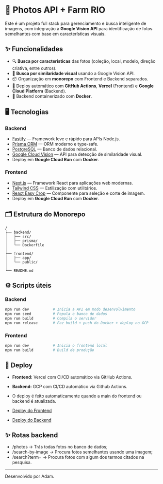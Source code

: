 # 📸 Photos API + Farm RIO

Este é um projeto full stack para gerenciamento e busca inteligente de imagens, com integração à **Google Vision API** para identificação de fotos semelhantes com base em características visuais.

## ✨ Funcionalidades

- 🔍 **Busca por características** das fotos (coleção, local, modelo, direção criativa, entre outros).
- 🧠 **Busca por similaridade visual** usando a Google Vision API.
- 📦 Organização em **monorepo** com Frontend e Backend separados.
- 🚀 Deploy automático com **GitHub Actions**, **Vercel** (Frontend) e **Google Cloud Platform** (Backend).
- 🐳 Backend containerizado com **Docker**.

## 🖥️ Tecnologias

### Backend
- [Fastify](https://fastify.dev/) — Framework leve e rápido para APIs Node.js.
- [Prisma ORM](https://www.prisma.io/) — ORM moderno e type-safe.
- [PostgreSQL](https://www.postgresql.org/) — Banco de dados relacional.
- [Google Cloud Vision](https://cloud.google.com/vision) — API para detecção de similaridade visual.
- Deploy em **Google Cloud Run** com **Docker**.

### Frontend
- [Next.js](https://nextjs.org/) — Framework React para aplicações web modernas.
- [Tailwind CSS](https://tailwindcss.com/) — Estilização com utilitários.
- [React Easy Crop](https://github.com/ValeryBugakov/react-easy-crop) — Componente para seleção e corte de imagem.
- Deploy em **Google Cloud Run** com **Docker**.

## 🗂 Estrutura do Monorepo

```
/
├── backend/
│   ├── src/
│   ├── prisma/
│   └── Dockerfile
│
├── frontend/
│   ├── app/
│   └── public/
│
└── README.md
```

## ⚙️ Scripts úteis

### Backend
```bash
npm run dev           # Inicia a API em modo desenvolvimento
npm run seed          # Popula o banco de dados
npm run build         # Compila o servidor
npm run release       # Faz build + push do Docker + deploy no GCP
```

### Frontend
```bash
npm run dev           # Inicia o frontend local
npm run build         # Build de produção
```

## 🚀 Deploy

- **Frontend:** Vercel com CI/CD automático via GitHub Actions.
- **Backend:** GCP com CI/CD automático via Github Actions.

- O deploy é feito automaticamente quando a main do frontend ou backend é atualizada.

- [Deploy do Frontend](https://farm-rio-434732873433.us-central1.run.app)
- [Deploy do Backend](https://photos-api-434732873433.us-central1.run.app)


## ✨ Rotas backend

- /photos -> Trás todas fotos no banco de dados;
- /search-by-image -> Procura fotos semelhantes usando uma imagem;
- /search?term=<term> -> Procura fotos com algum dos termos citados na pesquisa.

---

Desenvolvido por Adam.
